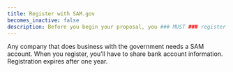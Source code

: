 ```yaml
---
title: Register with SAM.gov
becomes_inactive: false
description: Before you begin your proposal, you ### MUST ### register to do business with the U.S. government through System for Award Management (SAM)
---
```

Any company that does business with the government needs a SAM account. When you register, you’ll have to share bank account information. Registration expires after one year.
